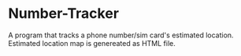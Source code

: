 # Number-Tracker
A program that tracks a phone number/sim card's estimated location. Estimated location map is genereated as HTML file.
